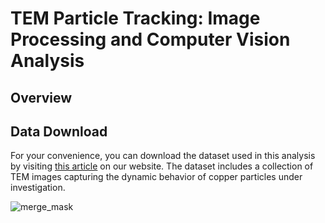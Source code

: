 # TEM Particle Tracking: Image Processing and Computer Vision Analysis

## Overview

## Data Download
For your convenience, you can download the dataset used in this analysis by visiting [this article](link_to_your_article) on our website. The dataset includes a collection of TEM images capturing the dynamic behavior of copper particles under investigation.

![merge_mask](https://github.com/AsherTeo/TEM-Visionary---Processing-and-Analysis-Tools-for-Electron-Microscopy/assets/78581569/6493b8ff-1a73-447f-ac83-9ef98252b83d)
